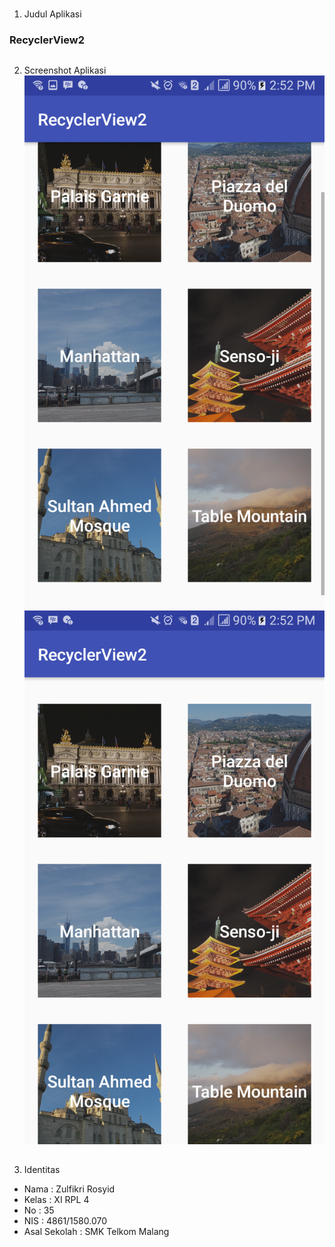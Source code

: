 # 
1. Judul Aplikasi
### RecyclerView2
##
2. Screenshot Aplikasi
![Alt text](https://github.com/fikri354/RecyclerView2/blob/master/2a.png)
![Alt text](https://github.com/fikri354/RecyclerView2/blob/master/2b.png)
##
3. Identitas
- Nama         : Zulfikri Rosyid
- Kelas        : XI RPL 4
- No           : 35
- NIS          : 4861/1580.070
- Asal Sekolah : SMK Telkom Malang
